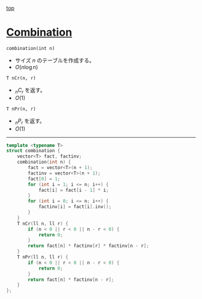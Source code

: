 [top](../README.md)

# [Combination](./cmb.cpp)

`combination(int n)`
- サイズ $n$ のテーブルを作成する。
- $O(n\log{n})$

`T nCr(n, r)`
- ${}_n C_r$ を返す。
- $O(1)$

`T nPr(n, r)`
- ${}_n P_r$ を返す。
- $O(1)$

---

```cpp
template <typename T>
struct combination {
    vector<T> fact, factinv;
    combination(int n) {
        fact = vector<T>(n + 1);
        factinv = vector<T>(n + 1);
        fact[0] = 1;
        for (int i = 1; i <= n; i++) {
            fact[i] = fact[i - 1] * i;
        }
        for (int i = 0; i <= n; i++) {
            factinv[i] = fact[i].inv();
        }
    }
    T nCr(ll n, ll r) {
        if (n < 0 || r < 0 || n - r < 0) {
            return 0;
        }
        return fact[n] * factinv[r] * factinv[n - r];
    }
    T nPr(ll n, ll r) {
        if (n < 0 || r < 0 || n - r < 0) {
            return 0;
        }
        return fact[n] * factinv[n - r];
    }
};

```